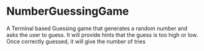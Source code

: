 # NumberGuessingGame
A Terminal based Guessing game that generates a random number and asks the user to guess. It will provide hints that the guess is too high or low. Once correctly guessed, it will give the number of tries
